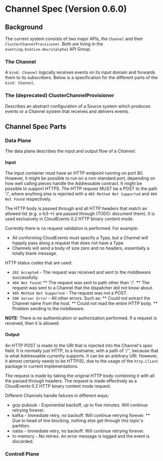 # Channel Spec (Version 0.6.0)

## Background

The current system consists of two major APIs, the `Channel` and their `ClusterChannelProvisioner`. Both are living in the `eventing.knative.dev/v1alpha1` API Group.

### The Channel

A `kind: Channel` logically receives events on its input domain and forwards them to its subscribers. Below is a specification for the different parts of the `kind: Channel`.

### The (deprecated) ClusterChannelProvisioner

Describes an abstract configuration of a Source system which produces events or a Channel system that receives and delivers events.

## Channel Spec Parts

### Data Plane

The data plane describes the input and output flow of a _Channel_:

#### Input

The input container must have an HTTP endpoint running on port 80. However, it might be possible to run on a non-standard port, depending on how well calling pieces handle the Addressable contract. It might be possible to support HTTPS. The HTTP request MUST be a POST to the path '/', where anything else is rejected with a `405 Method Not Supported` and `404 Not Found` respectively.

The HTTP body is passed through and all HTTP headers that match an allowed list (e.g. x-b3-*) are passed through (TODO: document them). It is used exclusively in CloudEvents 0.2 HTTP binary content mode.

Currently there is no request validation is performed.  For example:
 * All conforming CloudEvents must specify a Type, but a Channel will happily pass along a request that does not have a Type.
 * Channels will send a body of size zero and no headers, essentially a totally blank message.

HTTP status codes that are used:
 * `202 Accepted` - The request was received and sent to the middleware successfully.
 * `404 Not Found`:
 ** The request was sent to path other than '/'.
 ** The request was sent to a Channel that the dispatcher did not know about.
 * `405 Method Not Supported` - The request was not a POST.
 * `500 Server Error` - All other errors. Such as:
 ** Could not extract the Channel name from the host.
 ** Could not read the entire HTTP body.
 ** Problem sending to the middleware.

**NOTE:** There is no authentication or authorization performed. If a request is received, then it is allowed. 


#### Output

An HTTP POST is made to the URI that is injected into the Channel's spec field. It is normally just HTTP, to a hostname, with a path of '/'', because that is what Addressable currently supports. It can be an arbitrary URI. However, it almost certainly needs to be HTTP(S), due to the usage of the `http.Client` package in current implementations.

The request is made by taking the original HTTP body combining it with all the passed through headers. The request is made effectively as a CloudEvents 0.2 HTTP binary content mode request. 

Different Channels handle failures in different ways:
 * gcp-pubsub - Exponential backoff, up to five minutes. Will continue retrying forever.
 * kafka - Immediate retry, no backoff. Will continue retrying forever.
 ** Due to head of line blocking, nothing else get through this topic's partition.
 * natss - Immediate retry, no backoff. Will continue retrying forever.
 * in-memory - No retries. An error message is logged and the event is discarded.

### Controll Plane



